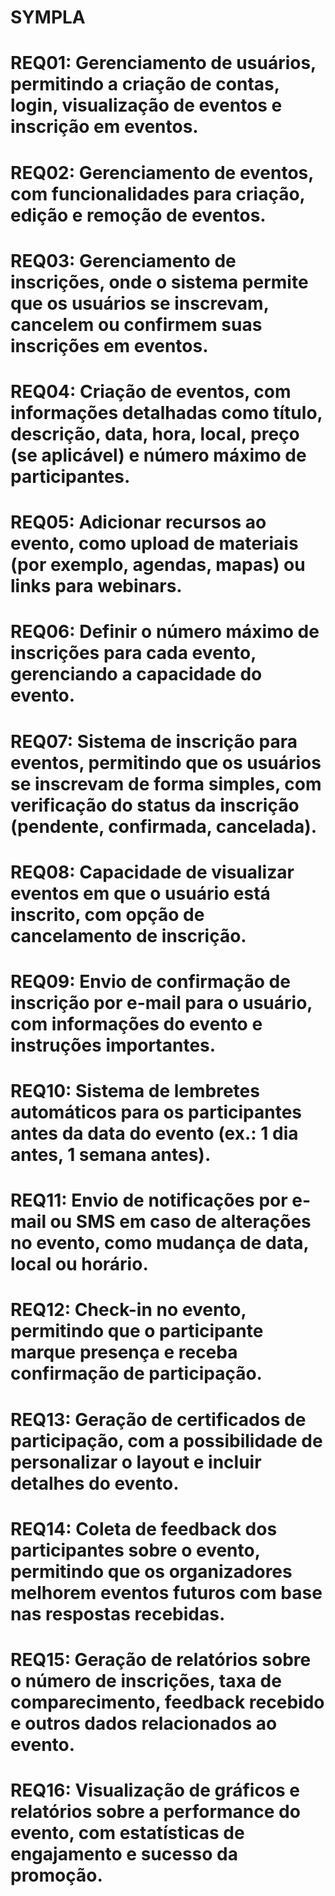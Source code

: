 # SYMPLA
# REQ01: Gerenciamento de usuários, permitindo a criação de contas, login, visualização de eventos e inscrição em eventos.
# REQ02: Gerenciamento de eventos, com funcionalidades para criação, edição e remoção de eventos.
# REQ03: Gerenciamento de inscrições, onde o sistema permite que os usuários se inscrevam, cancelem ou confirmem suas inscrições em eventos.
# REQ04: Criação de eventos, com informações detalhadas como título, descrição, data, hora, local, preço (se aplicável) e número máximo de participantes.
# REQ05: Adicionar recursos ao evento, como upload de materiais (por exemplo, agendas, mapas) ou links para webinars.
# REQ06: Definir o número máximo de inscrições para cada evento, gerenciando a capacidade do evento.
# REQ07: Sistema de inscrição para eventos, permitindo que os usuários se inscrevam de forma simples, com verificação do status da inscrição (pendente, confirmada, cancelada).
# REQ08: Capacidade de visualizar eventos em que o usuário está inscrito, com opção de cancelamento de inscrição.
# REQ09: Envio de confirmação de inscrição por e-mail para o usuário, com informações do evento e instruções importantes.
# REQ10: Sistema de lembretes automáticos para os participantes antes da data do evento (ex.: 1 dia antes, 1 semana antes).
# REQ11: Envio de notificações por e-mail ou SMS em caso de alterações no evento, como mudança de data, local ou horário.
# REQ12: Check-in no evento, permitindo que o participante marque presença e receba confirmação de participação.
# REQ13: Geração de certificados de participação, com a possibilidade de personalizar o layout e incluir detalhes do evento.
# REQ14: Coleta de feedback dos participantes sobre o evento, permitindo que os organizadores melhorem eventos futuros com base nas respostas recebidas.
# REQ15: Geração de relatórios sobre o número de inscrições, taxa de comparecimento, feedback recebido e outros dados relacionados ao evento.
# REQ16: Visualização de gráficos e relatórios sobre a performance do evento, com estatísticas de engajamento e sucesso da promoção.
